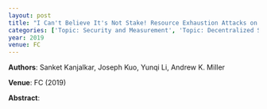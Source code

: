 ```yaml
---
layout: post
title: "I Can't Believe It's Not Stake! Resource Exhaustion Attacks on PoS"
categories: ['Topic: Security and Measurement', 'Topic: Decentralized Systems', '2019', 'Venue: FC']
year: 2019
venue: FC
---
```

**Authors**: Sanket Kanjalkar, Joseph Kuo, Yunqi Li, Andrew K. Miller

**Venue**: FC (2019)

**Abstract**: 
